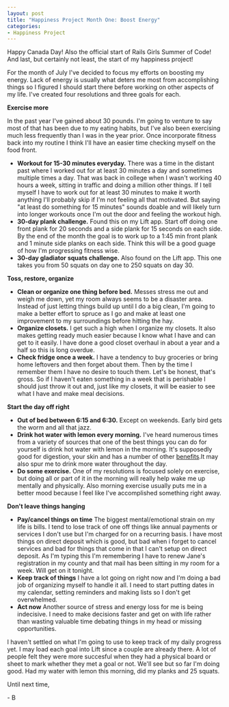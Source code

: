 ```yaml
---
layout: post
title: "Happiness Project Month One: Boost Energy"
categories:
- Happiness Project
---
```


Happy Canada Day! Also the official start of Rails Girls Summer of Code! And last, but certainly not least, the start of my happiness project!

For the month of July I've decided to focus my efforts on boosting my energy. Lack of energy is usually what deters me most from accomplishing things so I figured I should start there before working on other aspects of my life. I've created four resolutions and three goals for each.

**Exercise more**

In the past year I've gained about 30 pounds. I'm going to venture to say most of that has been due to my eating habits, but I've also been exercising much less frequently than I was in the year prior. Once incorporate fitness back into my routine I think I'll have an easier time checking myself on the food front.

- **Workout for 15-30 minutes everyday.** There was a time in the distant past where I worked out for at least 30 minutes a day and sometimes multiple times a day. That was back in college when I wasn't working 40 hours a week, sitting in traffic and doing a million other things. If I tell myself I have to work out for at least 30 minutes to make it worth anything I'll probably skip if I'm not feeling all that motivated. But saying "at least do something for 15 minutes" sounds doable and will likely turn into longer workouts once I'm out the door and feeling the workout high.
- **30-day plank challenge.** Found this on my Lift app. Start off doing one front plank for 20 seconds and a side plank for 15 seconds on each side. By the end of the month the goal is to work up to a 1:45 min front plank and 1 minute side planks on each side. Think this will be a good guage of how I'm progressing fitness wise.
- **30-day gladiator squats challenge.** Also found on the Lift app. This one takes you from 50 squats on day one to 250 squats on day 30.

**Toss, restore, organize**

- **Clean or organize one thing before bed.** Messes stress me out and weigh me down, yet my room always seems to be a disaster area. Instead of just letting things build up until I do a big clean, I'm going to make a better effort to spruce as I go and make at least one improvement to my surroundings before hitting the hay.  
- **Organize closets.** I get such a high when I organize my closets. It also makes getting ready much easier because I know what I have and can get to it easily. I have done a good closet overhaul in about a year and a half so this is long overdue.
- **Check fridge once a week.** I have a tendency to buy groceries or bring home leftovers and then forget about them. Then by the time I remember them I have no desire to touch them. Let's be honest, that's gross. So if I haven't eaten something in a week that is perishable I should just throw it out and, just like my closets, it will be easier to see what I have and make meal decisions. 

**Start the day off right**

- **Out of bed between 6:15 and 6:30.** Except on weekends. Early bird gets the worm and all that jazz.
- **Drink hot water with lemon every morning.** I've heard numerous times from a variety of sources that one of the best things you can do for yourself is drink hot water with lemon in the morning. It's supposedly good for digestion, your skin and has a number of other [benefits](http://www.huffingtonpost.ca/2014/03/17/lemon-water-benefits_n_4980265.html).It may also spur me to drink more water throughout the day.
- **Do some exercise.** One of my resolutions is focused solely on exercise, but doing all or part of it in the morning will really help wake me up mentally and physically. Also morning exercise usually puts me in a better mood because I feel like I've accomplished something right away. 

**Don't leave things hanging**

- **Pay/cancel things on time** The biggest mental/emotional strain on my life is bills. I tend to lose track of one off things like annual payments or services I don't use but I'm charged for on a recurring basis. I have most things on direct deposit which is good, but bad when i forget to cancel services and bad for things that come in that I can't setup on direct deposit. As I'm typing this I'm remembering I have to renew Jane's registration in my county and that mail has been sitting in my room for a week. Will get on it tonight.
- **Keep track of things** I have a lot going on right now and I'm doing a bad job of organizing myself to handle it all. I need to start putting dates in my calendar, setting reminders and making lists so I don't get overwhelmed.
- **Act now** Another source of stress and energy loss for me is being indecisive. I need to make decisions faster and get on with life rather than wasting valuable time debating things in my head or missing opportunities.

I haven't settled on what I'm going to use to keep track of my daily progress yet. I may load each goal into Lift since a couple are already there. A lot of people felt they were more succesful when they had a physical board or sheet to mark whether they met a goal or not. We'll see but so far I'm doing good. Had my water with lemon this morning, did my planks and 25 squats.

Until next time,

\- B